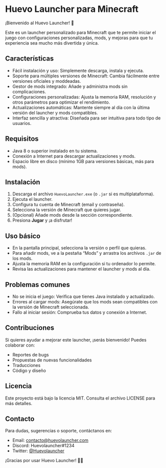 # Huevo Launcher para Minecraft

¡Bienvenido al Huevo Launcher! 🥚

Este es un launcher personalizado para Minecraft que te permite iniciar el juego con configuraciones personalizadas, mods, y mejoras para que tu experiencia sea mucho más divertida y única.

## Características

- Fácil instalación y uso: Simplemente descarga, instala y ejecuta.
- Soporte para múltiples versiones de Minecraft: Cambia fácilmente entre versiones oficiales y moddeadas.
- Gestor de mods integrado: Añade y administra mods sin complicaciones.
- Configuraciones personalizadas: Ajusta la memoria RAM, resolución y otros parámetros para optimizar el rendimiento.
- Actualizaciones automáticas: Mantente siempre al día con la última versión del launcher y mods compatibles.
- Interfaz sencilla y atractiva: Diseñada para ser intuitiva para todo tipo de usuarios.

## Requisitos

- Java 8 o superior instalado en tu sistema.
- Conexión a Internet para descargar actualizaciones y mods.
- Espacio libre en disco (mínimo 1GB para versiones básicas, más para mods).

## Instalación

1. Descarga el archivo `HuevoLauncher.exe` (o `.jar` si es multiplataforma).
2. Ejecuta el launcher.
3. Configura tu cuenta de Minecraft (email y contraseña).
4. Selecciona la versión de Minecraft que quieres jugar.
5. (Opcional) Añade mods desde la sección correspondiente.
6. Presiona **Jugar** y ¡a disfrutar!

## Uso básico

- En la pantalla principal, selecciona la versión o perfil que quieras.
- Para añadir mods, ve a la pestaña “Mods” y arrastra los archivos `.jar` de los mods.
- Ajusta la memoria RAM en la configuración si tu ordenador lo permite.
- Revisa las actualizaciones para mantener el launcher y mods al día.

## Problemas comunes

- No se inicia el juego: Verifica que tienes Java instalado y actualizado.
- Errores al cargar mods: Asegúrate que los mods sean compatibles con la versión de Minecraft seleccionada.
- Fallo al iniciar sesión: Comprueba tus datos y conexión a Internet.

## Contribuciones

Si quieres ayudar a mejorar este launcher, ¡serás bienvenido! Puedes colaborar con:

- Reportes de bugs
- Propuestas de nuevas funcionalidades
- Traducciones
- Código y diseño

## Licencia

Este proyecto está bajo la licencia MIT. Consulta el archivo LICENSE para más detalles.

## Contacto

Para dudas, sugerencias o soporte, contáctanos en:

- Email: contacto@huevolauncher.com
- Discord: Huevolauncher#1234
- Twitter: [@Huevolauncher](https://twitter.com/huevolauncher)

¡Gracias por usar Huevo Launcher! 🥚🚀

